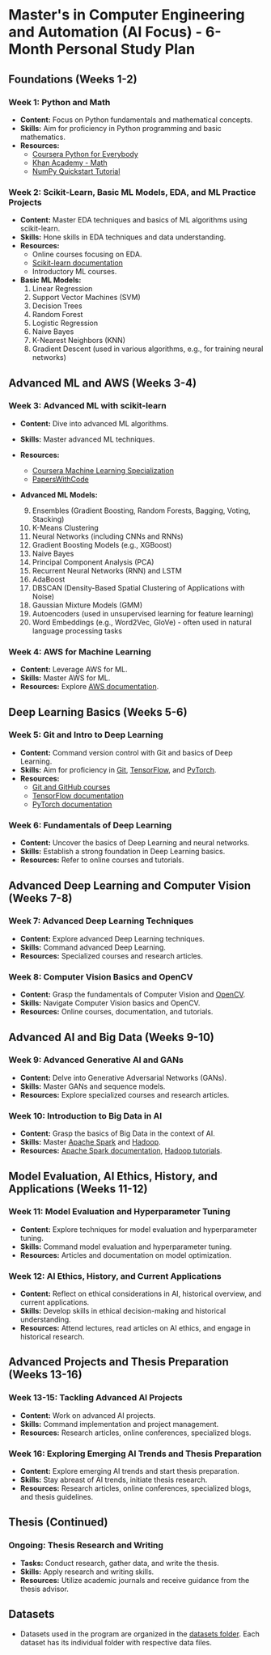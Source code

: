 # Master's in Computer Engineering and Automation (AI Focus) - 6-Month Personal Study Plan

## Foundations (Weeks 1-2)

### Week 1: Python and Math
- **Content:** Focus on Python fundamentals and mathematical concepts.
- **Skills:** Aim for proficiency in Python programming and basic mathematics.
- **Resources:** 
  - [Coursera Python for Everybody](https://www.coursera.org/specializations/python)
  - [Khan Academy - Math](https://www.khanacademy.org/math)
  - [NumPy Quickstart Tutorial](https://numpy.org/doc/stable/user/quickstart.html)

### Week 2: Scikit-Learn, Basic ML Models, EDA, and ML Practice Projects
- **Content:** Master EDA techniques and basics of ML algorithms using scikit-learn.
- **Skills:** Hone skills in EDA techniques and data understanding.
- **Resources:** 
  - Online courses focusing on EDA.
  - [Scikit-learn documentation](https://scikit-learn.org/stable/documentation.html)
  - Introductory ML courses.
- **Basic ML Models:**
  1. Linear Regression
  2. Support Vector Machines (SVM)
  3. Decision Trees
  4. Random Forest
  5. Logistic Regression
  6. Naive Bayes
  7. K-Nearest Neighbors (KNN)
  8. Gradient Descent (used in various algorithms, e.g., for training neural networks)

## Advanced ML and AWS (Weeks 3-4)

### Week 3: Advanced ML with scikit-learn
- **Content:** Dive into advanced ML algorithms.
- **Skills:** Master advanced ML techniques.
- **Resources:** 
  - [Coursera Machine Learning Specialization](https://www.coursera.org/specializations/machine-learning)
  - [PapersWithCode](https://paperswithcode.com/)
- **Advanced ML Models:**

    9. Ensembles (Gradient Boosting, Random Forests, Bagging, Voting, Stacking)
    10. K-Means Clustering
    11. Neural Networks (including CNNs and RNNs)
    12. Gradient Boosting Models (e.g., XGBoost)
    13. Naive Bayes
    14. Principal Component Analysis (PCA)
    15. Recurrent Neural Networks (RNN) and LSTM
    16. AdaBoost
    17. DBSCAN (Density-Based Spatial Clustering of Applications with Noise)
    18. Gaussian Mixture Models (GMM)
    19. Autoencoders (used in unsupervised learning for feature learning)
    20. Word Embeddings (e.g., Word2Vec, GloVe) - often used in natural language processing tasks

### Week 4: AWS for Machine Learning
- **Content:** Leverage AWS for ML.
- **Skills:** Master AWS for ML.
- **Resources:** Explore [AWS documentation](https://docs.aws.amazon.com/machine-learning/).

## Deep Learning Basics (Weeks 5-6)

### Week 5: Git and Intro to Deep Learning
- **Content:** Command version control with Git and basics of Deep Learning.
- **Skills:** Aim for proficiency in [Git](https://git-scm.com/), [TensorFlow](https://www.tensorflow.org/), and [PyTorch](https://pytorch.org/).
- **Resources:** 
  - [Git and GitHub courses](https://lab.github.com/)
  - [TensorFlow documentation](https://www.tensorflow.org/learn)
  - [PyTorch documentation](https://pytorch.org/tutorials/)

### Week 6: Fundamentals of Deep Learning
- **Content:** Uncover the basics of Deep Learning and neural networks.
- **Skills:** Establish a strong foundation in Deep Learning basics.
- **Resources:** Refer to online courses and tutorials.

## Advanced Deep Learning and Computer Vision (Weeks 7-8)

### Week 7: Advanced Deep Learning Techniques
- **Content:** Explore advanced Deep Learning techniques.
- **Skills:** Command advanced Deep Learning.
- **Resources:** Specialized courses and research articles.

### Week 8: Computer Vision Basics and OpenCV
- **Content:** Grasp the fundamentals of Computer Vision and [OpenCV](https://opencv.org/).
- **Skills:** Navigate Computer Vision basics and OpenCV.
- **Resources:** Online courses, documentation, and tutorials.

## Advanced AI and Big Data (Weeks 9-10)

### Week 9: Advanced Generative AI and GANs
- **Content:** Delve into Generative Adversarial Networks (GANs).
- **Skills:** Master GANs and sequence models.
- **Resources:** Explore specialized courses and research articles.

### Week 10: Introduction to Big Data in AI
- **Content:** Grasp the basics of Big Data in the context of AI.
- **Skills:** Master [Apache Spark](https://spark.apache.org/) and [Hadoop](https://hadoop.apache.org/).
- **Resources:** [Apache Spark documentation](https://spark.apache.org/docs/latest/), [Hadoop tutorials](https://hadoop.apache.org/docs/stable/).

## Model Evaluation, AI Ethics, History, and Applications (Weeks 11-12)

### Week 11: Model Evaluation and Hyperparameter Tuning
- **Content:** Explore techniques for model evaluation and hyperparameter tuning.
- **Skills:** Command model evaluation and hyperparameter tuning.
- **Resources:** Articles and documentation on model optimization.

### Week 12: AI Ethics, History, and Current Applications
- **Content:** Reflect on ethical considerations in AI, historical overview, and current applications.
- **Skills:** Develop skills in ethical decision-making and historical understanding.
- **Resources:** Attend lectures, read articles on AI ethics, and engage in historical research.

## Advanced Projects and Thesis Preparation (Weeks 13-16)

### Week 13-15: Tackling Advanced AI Projects
- **Content:** Work on advanced AI projects.
- **Skills:** Command implementation and project management.
- **Resources:** Research articles, online conferences, specialized blogs.

### Week 16: Exploring Emerging AI Trends and Thesis Preparation
- **Content:** Explore emerging AI trends and start thesis preparation.
- **Skills:** Stay abreast of AI trends, initiate thesis research.
- **Resources:** Research articles, online conferences, specialized blogs, and thesis guidelines.

## Thesis (Continued)

### Ongoing: Thesis Research and Writing
- **Tasks:** Conduct research, gather data, and write the thesis.
- **Skills:** Apply research and writing skills.
- **Resources:** Utilize academic journals and receive guidance from the thesis advisor.

## Datasets
- Datasets used in the program are organized in the [datasets folder](path_to_datasets_folder). Each dataset has its individual folder with respective data files.
